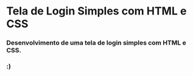 # Tela de Login Simples com HTML e CSS  
### Desenvolvimento de uma tela de login simples com HTML e CSS.  
### :)
